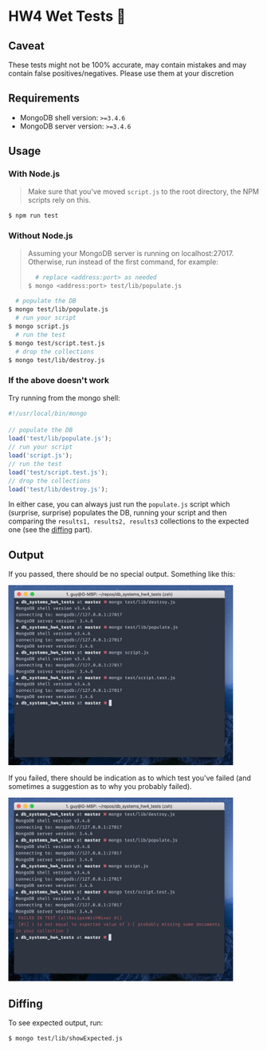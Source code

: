 # HW4 Wet Tests 🚀

## Caveat

These tests might not be 100% accurate, may contain mistakes and may contain false positives/negatives.
Please use them at your discretion

## Requirements

* MongoDB shell version: `>=3.4.6`
* MongoDB server version: `>=3.4.6`

## Usage

### With Node.js

> Make sure that you've moved `script.js` to the root directory, the NPM scripts rely on this.

```bash
$ npm run test
```

### Without Node.js

> Assuming your MongoDB server is running on localhost:27017.
> Otherwise, run instead of the first command, for example:
> ```bash
>   # replace <address:port> as needed
> $ mongo <address:port> test/lib/populate.js
> ```

```bash
  # populate the DB
$ mongo test/lib/populate.js
  # run your script
$ mongo script.js
  # run the test
$ mongo test/script.test.js
  # drop the collections
$ mongo test/lib/destroy.js
```

### If the above doesn't work

Try running from the mongo shell:

```javascript
#!/usr/local/bin/mongo

// populate the DB
load('test/lib/populate.js');
// run your script
load('script.js');
// run the test
load('test/script.test.js');
// drop the collections
load('test/lib/destroy.js');
```

In either case, you can always just run the `populate.js` script which (surprise, surprise) populates the DB, running your script and then comparing the `results1, results2, results3` collections to the expected one (see the [diffing](https://github.com/guywald1/db_systems_hw4_tests#diffing) part).

## Output

If you passed, there should be no special output.
Something like this:

<img src="./assets/screenshot_passed.png" alt="screenshot" height="361" width="451"/>

If you failed, there should be indication as to which test you've failed (and sometimes a suggestion as to why you probably failed).

<img src="./assets/screenshot_failed.png" alt="screenshot" height="368" width="451"/>

## Diffing

To see expected output, run:

```bash
$ mongo test/lib/showExpected.js
```
